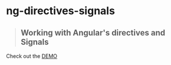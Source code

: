 # ng-directives-signals

> ## Working with Angular's directives and Signals

Check out the [DEMO](https://amirabet.github.io/ng-directives-signals)
